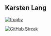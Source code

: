 ## Karsten Lang

[![trophy](https://github-profile-trophy.vercel.app/?username=klang)](https://github.com/ryo-ma/github-profile-trophy)

[![GitHub Streak](https://github-readme-streak-stats.herokuapp.com?user=klang&exclude_days=Sun%2CSat)](https://git.io/streak-stats)

<!--START_SECTION:badges-->
<!--END_SECTION:badges-->

<!--
**klang/klang** is a ✨ _special_ ✨ repository because its `README.md` (this file) appears on your GitHub profile.

Here are some ideas to get you started:

- 🔭 I’m currently working on ...
- 🌱 I’m currently learning ...
- 👯 I’m looking to collaborate on ...
- 🤔 I’m looking for help with ...
- 💬 Ask me about ...
- 📫 How to reach me: ...
- 😄 Pronouns: ...
- ⚡ Fun fact: ...
-->
